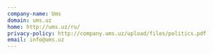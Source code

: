```yaml
---
company-name: Ums
domain: ums.uz
home: http://ums.uz/ru/
privacy-policy: http://company.ums.uz/upload/files/politics.pdf
email: info@ums.uz
---
```




